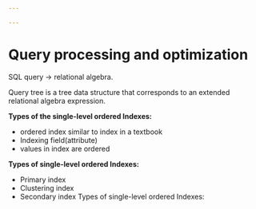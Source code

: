 ```yaml
---

---
```

#  Query processing and optimization

SQL query -> relational algebra.

Query tree is a tree data structure that corresponds to an extended relational algebra expression.

**Types of the single-level ordered Indexes:**

- ordered index similar to index in a textbook
- Indexing field(attribute)
- values in index are ordered

**Types of single-level ordered Indexes:**

- Primary index 
- Clustering index
- Secondary index
Types of single-level ordered Indexes: